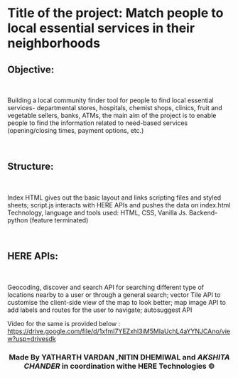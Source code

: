 <h1>Title of the project: Match people to local essential services in their neighborhoods </h1>
<h2>Objective:</h2> <br><p>Building a local community finder tool for people to find local essential services- departmental stores, hospitals, chemist shops, clinics, fruit and vegetable sellers, banks, ATMs, the main aim of the project is to enable people to find the information related to need-based services (opening/closing times, payment options, etc.)</p><br>
<h2>Structure:</h2><br> <p>Index HTML gives out the basic layout and links scripting files and styled sheets; script.js interacts with HERE APIs and pushes the data on index.html
Technology, language and tools used: HTML, CSS, Vanilla Js. Backend- python (feature terminated)</p><br>
<h2>HERE APIs:</h2> <br><p>Geocoding, discover and search API for searching different type of locations nearby to a user or through a general search; vector Tile API to customise the client-side view of the map to look better; map image API to add labels and routes for the user to navigate; autosuggest API</p>

Video for the same is provided below :
https://drive.google.com/file/d/1xfmI7YEZxhl3iM5MIaUchL4aYYNJCAno/view?usp=drivesdk

<h3 style="text-align:center">Made By YATHARTH VARDAN ,NITIN DHEMIWAL and <i>AKSHITA CHANDER</i> in coordination withe HERE Technologies &copy;</h3> 
